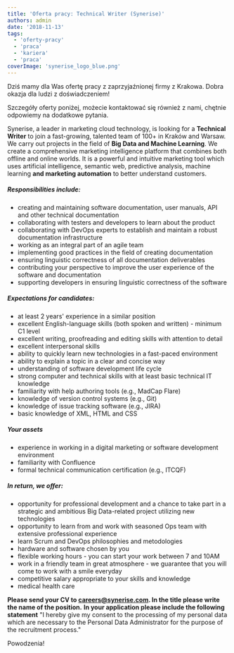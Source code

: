 ```yaml
---
title: 'Oferta pracy: Technical Writer (Synerise)'
authors: admin
date: '2018-11-13'
tags:
  - 'oferty-pracy'
  - 'praca'
  - 'kariera'
  - 'praca'
coverImage: 'synerise_logo_blue.png'
---
```


Dziś mamy dla Was ofertę pracy z zaprzyjaźnionej firmy z Krakowa. Dobra okazja
dla ludzi z doświadczeniem!

<!--truncate-->

Szczegóły oferty poniżej, możecie kontaktować się również z nami, chętnie
odpowiemy na dodatkowe pytania.

Synerise, a leader in marketing cloud technology, is looking for a **Technical
Writer** to join a fast-growing, talented team of 100+ in Kraków and Warsaw. We
carry out projects in the field of **Big Data and Machine Learning**. We create
a comprehensive marketing intelligence platform that combines both offline and
online worlds. It is a powerful and intuitive marketing tool which uses
artificial intelligence, semantic web, predictive analysis, machine learning
**and marketing automation** to better understand customers.

##### **Responsibilities include:**

- creating and maintaining software documentation, user manuals, API and other
  technical documentation
- collaborating with testers and developers to learn about the product
- collaborating with DevOps experts to establish and maintain a robust
  documentation infrastructure
- working as an integral part of an agile team
- implementing good practices in the field of creating documentation
- ensuring linguistic correctness of all documentation deliverables
- contributing your perspective to improve the user experience of the software
  and documentation
- supporting developers in ensuring linguistic correctness of the software

##### **Expectations for candidates:**

- at least 2 years' experience in a similar position
- excellent English-language skills (both spoken and written) - minimum C1 level
- excellent writing, proofreading and editing skills with attention to detail
- excellent interpersonal skills
- ability to quickly learn new technologies in a fast-paced environment
- ability to explain a topic in a clear and concise way
- understanding of software development life cycle
- strong computer and technical skills with at least basic technical IT
  knowledge
- familiarity with help authoring tools (e.g., MadCap Flare)
- knowledge of version control systems (e.g., Git)
- knowledge of issue tracking software (e.g., JIRA)
- basic knowledge of XML, HTML and CSS

##### **Your assets**

- experience in working in a digital marketing or software development
  environment
- familiarity with Confluence
- formal technical communication certification (e.g., ITCQF)

##### **In return, we offer:**

- opportunity for professional development and a chance to take part in a
  strategic and ambitious Big Data-related project utilizing new technologies
- opportunity to learn from and work with seasoned Ops team with extensive
  professional experience
- learn Scrum and DevOps philosophies and metodologies
- hardware and software chosen by you
- flexible working hours - you can start your work between 7 and 10AM
- work in a friendly team in great atmosphere - we guarantee that you will come
  to work with a smile everyday
- competitive salary appropriate to your skills and knowledge
- medical health care

**Please send your CV to
[careers@synerise.com](mailto:careers@synerise.com?Subject=DevOps%20Krakow). In
the title please write the name of the position.** **In your application please
include the following statement** "I hereby give my consent to the processing of
my personal data which are necessary to the Personal Data Administrator for the
purpose of the recruitment process."

Powodzenia!
